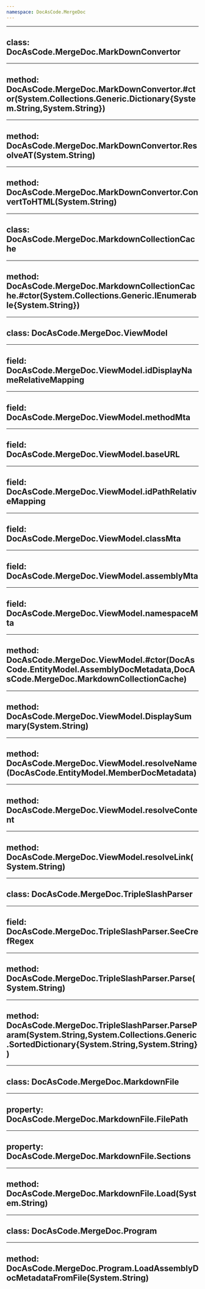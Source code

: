 ```yaml
---
namespace: DocAsCode.MergeDoc
---
```


---
class: DocAsCode.MergeDoc.MarkDownConvertor
---

---
method: DocAsCode.MergeDoc.MarkDownConvertor.#ctor(System.Collections.Generic.Dictionary{System.String,System.String})
---

---
method: DocAsCode.MergeDoc.MarkDownConvertor.ResolveAT(System.String)
---

---
method: DocAsCode.MergeDoc.MarkDownConvertor.ConvertToHTML(System.String)
---

---
class: DocAsCode.MergeDoc.MarkdownCollectionCache
---

---
method: DocAsCode.MergeDoc.MarkdownCollectionCache.#ctor(System.Collections.Generic.IEnumerable{System.String})
---

---
class: DocAsCode.MergeDoc.ViewModel
---

---
field: DocAsCode.MergeDoc.ViewModel.idDisplayNameRelativeMapping
---

---
field: DocAsCode.MergeDoc.ViewModel.methodMta
---

---
field: DocAsCode.MergeDoc.ViewModel.baseURL
---

---
field: DocAsCode.MergeDoc.ViewModel.idPathRelativeMapping
---

---
field: DocAsCode.MergeDoc.ViewModel.classMta
---

---
field: DocAsCode.MergeDoc.ViewModel.assemblyMta
---

---
field: DocAsCode.MergeDoc.ViewModel.namespaceMta
---

---
method: DocAsCode.MergeDoc.ViewModel.#ctor(DocAsCode.EntityModel.AssemblyDocMetadata,DocAsCode.MergeDoc.MarkdownCollectionCache)
---

---
method: DocAsCode.MergeDoc.ViewModel.DisplaySummary(System.String)
---

---
method: DocAsCode.MergeDoc.ViewModel.resolveName(DocAsCode.EntityModel.MemberDocMetadata)
---

---
method: DocAsCode.MergeDoc.ViewModel.resolveContent
---

---
method: DocAsCode.MergeDoc.ViewModel.resolveLink(System.String)
---

---
class: DocAsCode.MergeDoc.TripleSlashParser
---

---
field: DocAsCode.MergeDoc.TripleSlashParser.SeeCrefRegex
---

---
method: DocAsCode.MergeDoc.TripleSlashParser.Parse(System.String)
---

---
method: DocAsCode.MergeDoc.TripleSlashParser.ParseParam(System.String,System.Collections.Generic.SortedDictionary{System.String,System.String})
---

---
class: DocAsCode.MergeDoc.MarkdownFile
---

---
property: DocAsCode.MergeDoc.MarkdownFile.FilePath
---

---
property: DocAsCode.MergeDoc.MarkdownFile.Sections
---

---
method: DocAsCode.MergeDoc.MarkdownFile.Load(System.String)
---

---
class: DocAsCode.MergeDoc.Program
---

---
method: DocAsCode.MergeDoc.Program.LoadAssemblyDocMetadataFromFile(System.String)
---

